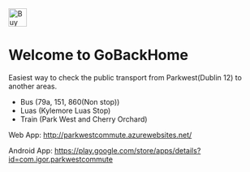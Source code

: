 <a href='https://ko-fi.com/igormsouza' target='_blank'>
<img height='36' style='border:0px;height:36px;' src='https://az743702.vo.msecnd.net/cdn/kofi4.png?v=f' border='0' alt='Buy Me a Coffee at ko-fi.com' />
</a> 

# Welcome to GoBackHome
Easiest way to check the public transport from Parkwest(Dublin 12) to another areas.
- Bus (79a, 151, 860(Non stop))
- Luas (Kylemore Luas Stop)
- Train (Park West and Cherry Orchard)

Web App:
http://parkwestcommute.azurewebsites.net/

Android App:
https://play.google.com/store/apps/details?id=com.igor.parkwestcommute
